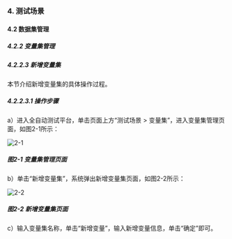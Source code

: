### 4. 测试场景

#### 4.2 数据集管理

##### 4.2.2 变量集管理

##### 4.2.2.3 新增变量集

本节介绍新增变量集的具体操作过程。

##### 4.2.2.3.1 操作步骤

a）进入全自动测试平台，单击页面上方“测试场景 > 变量集”，进入变量集管理页面，如图2-1所示：

![2-1](https://www.feisuanyz.com/fstest/cscj/datamanage/varmanage/1.png)

##### 图2-1 变量集管理页面

b）单击“新增变量集”，系统弹出新增变量集页面，如图2-2所示：

![2-2](https://www.feisuanyz.com/fstest/cscj/datamanage/varmanage/2.png)

##### 图2-2 新增变量集页面

c）输入变量集名称，单击“新增变量”，输入新增变量信息，单击“确定”即可。
